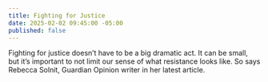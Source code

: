 ```yaml
---
title: Fighting for Justice
date: 2025-02-02 09:45:00 -05:00
published: false
---
```


Fighting for justice doesn’t have to be a big dramatic act. It can be small, but it’s important to not limit our sense of what resistance looks like.  So says Rebecca Solnit, Guardian Opinion writer in her latest article.